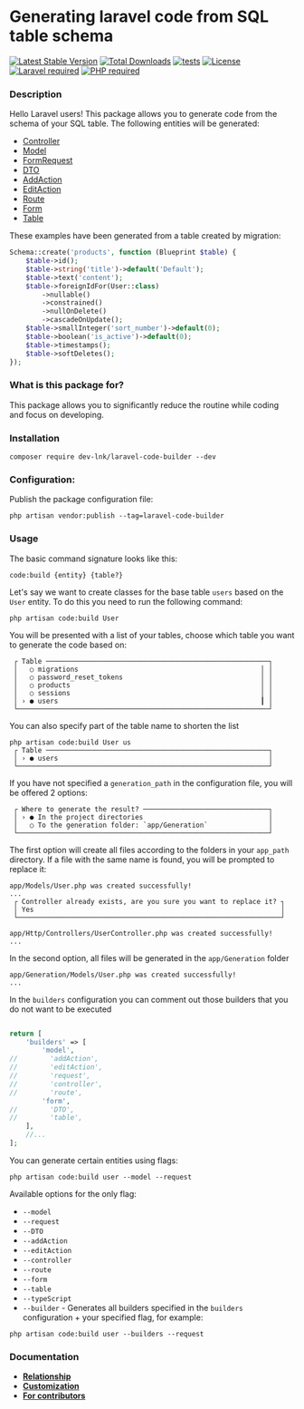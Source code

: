 # Generating laravel code from SQL table schema

[![Latest Stable Version](https://img.shields.io/packagist/v/dev-lnk/laravel-code-builder)](https://packagist.org/packages/dev-lnk/laravel-code-builder)
[![Total Downloads](https://img.shields.io/packagist/dt/dev-lnk/laravel-code-builder)](https://packagist.org/packages/dev-lnk/laravel-code-builder)
[![tests](https://github.com/dev-lnk/laravel-code-builder/workflows/tests/badge.svg)](https://github.com/dev-lnk/laravel-code-builder/actions)
[![License](https://img.shields.io/packagist/l/dev-lnk/laravel-code-builder)](https://packagist.org/packages/dev-lnk/laravel-code-builder)\
[![Laravel required](https://img.shields.io/badge/Laravel-10+-FF2D20?style=for-the-badge&logo=laravel)](https://laravel.com)
[![PHP required](https://img.shields.io/badge/PHP-8.2+-777BB4?style=for-the-badge&logo=php)](https://www.php.net/manual/)

### Description
Hello Laravel users! This package allows you to generate code from the schema of your SQL table. The following entities will be generated:
- [Controller](https://github.com/dev-lnk/laravel-code-builder/blob/master/docs/examples/controller.md)
- [Model](https://github.com/dev-lnk/laravel-code-builder/blob/master/docs/examples/model.md)
- [FormRequest](https://github.com/dev-lnk/laravel-code-builder/blob/master/docs/examples/request.md)
- [DTO](https://github.com/dev-lnk/laravel-code-builder/blob/master/docs/examples/dto.md)
- [AddAction](https://github.com/dev-lnk/laravel-code-builder/blob/master/docs/examples/add_action.md)
- [EditAction](https://github.com/dev-lnk/laravel-code-builder/blob/master/docs/examples/edit_action.md)
- [Route](https://github.com/dev-lnk/laravel-code-builder/blob/master/docs/examples/route.md)
- [Form](https://github.com/dev-lnk/laravel-code-builder/blob/master/docs/examples/form.md)
- [Table](https://github.com/dev-lnk/laravel-code-builder/blob/master/docs/examples/table.md)

These examples have been generated from a table created by migration:
```php
Schema::create('products', function (Blueprint $table) {
    $table->id();
    $table->string('title')->default('Default');
    $table->text('content');
    $table->foreignIdFor(User::class)
        ->nullable()
        ->constrained()
        ->nullOnDelete()
        ->cascadeOnUpdate();
    $table->smallInteger('sort_number')->default(0);
    $table->boolean('is_active')->default(0);
    $table->timestamps();
    $table->softDeletes();
});
```
### What is this package for?
This package allows you to significantly reduce the  routine while coding and focus on developing.

### Installation
```shell
composer require dev-lnk/laravel-code-builder --dev
```
### Configuration:
Publish the package configuration file:
```shell
php artisan vendor:publish --tag=laravel-code-builder
```
### Usage
The basic command signature looks like this:
```shell
code:build {entity} {table?}
```
Let's say we want to create classes for the base table `users` based on the `User` entity. To do this you need to run the following command:
```shell
php artisan code:build User
```
You will be presented with a list of your tables, choose which table you want to generate the code based on:
```shell
 ┌ Table ───────────────────────────────────────────────────────┐
 │   ○ migrations                                             │ │
 │   ○ password_reset_tokens                                  │ │
 │   ○ products                                               │ │
 │   ○ sessions                                               │ │
 │ › ● users                                                  ┃ │
 └──────────────────────────────────────────────────────────────┘
```
You can also specify part of the table name to shorten the list
```shell
php artisan code:build User us
 ┌ Table ───────────────────────────────────────────────────────┐
 │ › ● users                                                    │
 └──────────────────────────────────────────────────────────────┘
```
If you have not specified a `generation_path` in the configuration file, you will be offered 2 options:
```shell
 ┌ Where to generate the result? ───────────────────────────────┐
 │ › ● In the project directories                               │
 │   ○ To the generation folder: `app/Generation`               │
 └──────────────────────────────────────────────────────────────┘
```
The first option will create all files according to the folders in your `app_path` directory. If a file with the same name is found, you will be prompted to replace it:
```shell
app/Models/User.php was created successfully!
...
 ┌ Controller already exists, are you sure you want to replace it? ┐
 │ Yes                                                             │
 └─────────────────────────────────────────────────────────────────┘

app/Http/Controllers/UserController.php was created successfully!
...
```
In the second option, all files will be generated in the `app/Generation` folder
```shell
app/Generation/Models/User.php was created successfully!
...
```
In the `builders` configuration you can comment out those builders that you do not want to be executed
```php

return [
    'builders' => [
        'model',
//        'addAction',
//        'editAction',
//        'request',
//        'controller',
//        'route',
        'form',
//        'DTO',
//        'table',
    ],
    //...
];
```
You can generate certain entities using flags:
```shell
php artisan code:build user --model --request
```
Available options for the only flag:
- `--model`
- `--request`
- `--DTO`
- `--addAction`
- `--editAction`
- `--controller`
- `--route`
- `--form`
- `--table`
- `--typeScript`
- `--builder` - Generates all builders specified in the `builders` configuration + your specified flag, for example:
```shell
php artisan code:build user --builders --request
```
### Documentation
- **[Relationship](https://github.com/dev-lnk/laravel-code-builder/blob/master/docs/relationship.md)**
- **[Customization](https://github.com/dev-lnk/laravel-code-builder/blob/master/docs/customization.md)**
- **[For contributors](https://github.com/dev-lnk/laravel-code-builder/blob/master/docs/for_contributors.md)**
